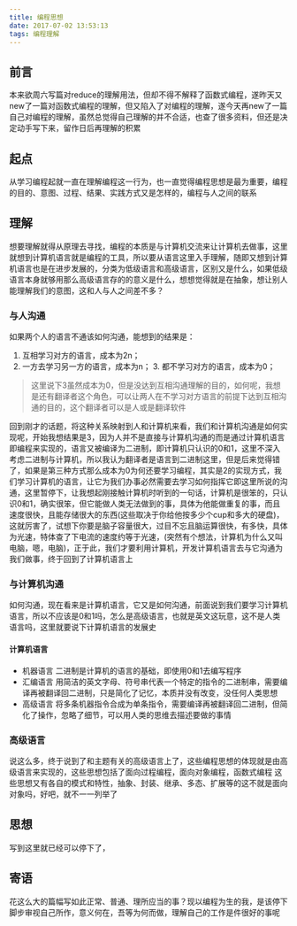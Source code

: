 ```yaml
---
title: 编程思想
date: 2017-07-02 13:53:13
tags: 编程理解
---
```


## 前言
本来欲周六写篇对reduce的理解用法，但却不得不解释了函数式编程，遂昨天又new了一篇对函数式编程的理解，但又陷入了对编程的理解，遂今天再new了一篇自己对编程的理解，虽然总觉得自己理解的并不合适，也查了很多资料，但还是决定动手写下来，留作日后再理解的积累

## 起点
从学习编程起就一直在理解编程这一行为，也一直觉得编程思想是最为重要，编程的目的、意图、过程、结果、实践方式又是怎样的，编程与人之间的联系

## 理解
想要理解就得从原理去寻找，编程的本质是与计算机交流来让计算机去做事，这里就想到计算机语言就是编程的工具，所以要从语言这里入手理解，随即又想到计算机语言也是在进步发展的，分类为低级语言和高级语言，区别又是什么，如果低级语言本身就够用那么高级语言存的的意义是什么，想想觉得就是在抽象，想让别人能理解我们的意图，这和人与人之间差不多？

### 与人沟通
如果两个人的语言不通该如何沟通，能想到的结果是：
1. 互相学习对方的语言，成本为2n；
2. 一方去学习另一方的语言，成本为n； 3. 都不学习对方的语言，成本为0；
> 这里说下3虽然成本为0，但是没达到互相沟通理解的目的，如何呢，我想是还有翻译者这个角色，可以让两人在不学习对方语言的前提下达到互相沟通的目的，这个翻译者可以是人或是翻译软件

回到刚才的话题，将这种关系映射到人和计算机来看，我们和计算机沟通是如何实现呢，开始我想结果是3，因为人并不是直接与计算机沟通的而是通过计算机语言即编程来实现的，语言又被编译为二进制，即计算机只认识的0和1，这里不深入考虑二进制与计算机，所以我认为翻译者是语言到二进制这里，但是后来觉得错了，如果是第三种方式那么成本为0为何还要学习编程，其实是2的实现方式，我们学习计算机的语言，让它为我们办事必然需要去学习如何指挥它即这里所说的沟通，这里暂停下，让我想起刚接触计算机时听到的一句话，计算机是很笨的，只认识0和1，确实很笨，但它能做人类无法做到的事，具体为他能做重复的事，而且速度很快，且能存储很大的东西(这些取决于你给他按多少个cup和多大的硬盘)，这就厉害了，试想下你要是脑子容量很大，过目不忘且脑运算很快，有多快，具体为光速，特体查了下电流的速度约等于光速，(突然有个想法，计算机为什么又叫电脑，嗯，电脑)，正于此，我们才要利用计算机，开发计算机语言去与它沟通为我们做事，终于回到了计算机语言上

### 与计算机沟通
如何沟通，现在看来是计算机语言，它又是如何沟通，前面说到我们要学习计算机语言，所以不应该是0和1吗，怎么是高级语言，也就是英文这玩意，这不是人类语言吗，这里就要说下计算机语言的发展史

#### 计算机语言
- 机器语言
    二进制是计算机的语言的基础，即使用0和1去编写程序
- 汇编语言
    用简洁的英文字母、符号串代表一个特定的指令的二进制串，需要编译再被翻译回二进制，只是简化了记忆，本质并没有改变，没任何人类思想
- 高级语言
    将多条机器指令合成为单条指令，需要编译再被翻译回二进制，但简化了操作，忽略了细节，可以用人类的思维去描述要做的事情

### 高级语言
说这么多，终于说到了和主题有关的高级语言上了，这些编程思想的体现就是由高级语言来实现的，这些思想包括了面向过程编程，面向对象编程，函数式编程
这些思想又有各自的模式和特性，抽象、封装、继承、多态、扩展等的这不就是面向对象吗，好吧，就不一一列举了

## 思想
写到这里就已经可以停下了，



## 寄语
花这么大的篇幅写如此正常、普通、理所应当的事？现以编程为生的我，是该停下脚步审视自己所作，意义何在，吾等为何而做，理解自己的工作是件很好的事呢
